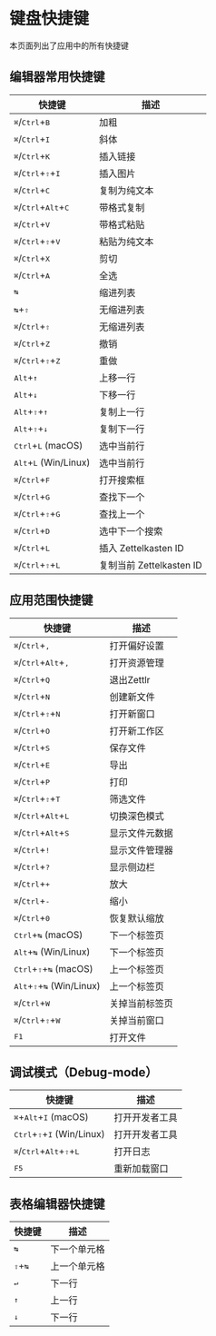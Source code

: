 # 键盘快捷键

本页面列出了应用中的所有快捷键

## 编辑器常用快捷键

| 快捷键                                                 | 描述                  |
|----------------------------------------------------------|------------------------------|
| <kbd>⌘</kbd>/<kbd>Ctrl</kbd>+<kbd>B</kbd>                | 加粗                         |
| <kbd>⌘</kbd>/<kbd>Ctrl</kbd>+<kbd>I</kbd>                | 斜体                       |
| <kbd>⌘</kbd>/<kbd>Ctrl</kbd>+<kbd>K</kbd>                | 插入链接                  |
| <kbd>⌘</kbd>/<kbd>Ctrl</kbd>+<kbd>⇧</kbd>+<kbd>I</kbd>   | 插入图片                 |
| <kbd>⌘</kbd>/<kbd>Ctrl</kbd>+<kbd>C</kbd>                | 复制为纯文本                |
| <kbd>⌘</kbd>/<kbd>Ctrl</kbd>+<kbd>Alt</kbd>+<kbd>C</kbd> | 带格式复制         |
| <kbd>⌘</kbd>/<kbd>Ctrl</kbd>+<kbd>V</kbd>                | 带格式粘贴        |
| <kbd>⌘</kbd>/<kbd>Ctrl</kbd>+<kbd>⇧</kbd>+<kbd>V</kbd>   | 粘贴为纯文本               |
| <kbd>⌘</kbd>/<kbd>Ctrl</kbd>+<kbd>X</kbd>                | 剪切                          |
| <kbd>⌘</kbd>/<kbd>Ctrl</kbd>+<kbd>A</kbd>                | 全选                   |
| <kbd>↹</kbd>                                             | 缩进列表                  |
| <kbd>↹</kbd>+<kbd>⇧</kbd>                                | 无缩进列表                |
| <kbd>⌘</kbd>/<kbd>Ctrl</kbd>+<kbd>⇧</kbd>                | 无缩进列表                |
| <kbd>⌘</kbd>/<kbd>Ctrl</kbd>+<kbd>Z</kbd>                | 撤销                         |
| <kbd>⌘</kbd>/<kbd>Ctrl</kbd>+<kbd>⇧</kbd>+<kbd>Z</kbd>   | 重做                         |
| <kbd>Alt</kbd>+<kbd>↑</kbd>                              | 上移一行              |
| <kbd>Alt</kbd>+<kbd>↓</kbd>                              | 下移一行              |
| <kbd>Alt</kbd>+<kbd>⇧</kbd>+<kbd>↑</kbd>                 | 复制上一行              |
| <kbd>Alt</kbd>+<kbd>⇧</kbd>+<kbd>↓</kbd>                 | 复制下一行              |
| <kbd>Ctrl</kbd>+<kbd>L</kbd> (macOS)                     | 选中当前行          |
| <kbd>Alt</kbd>+<kbd>L</kbd> (Win/Linux)                  | 选中当前行          |
| <kbd>⌘</kbd>/<kbd>Ctrl</kbd>+<kbd>F</kbd>                | 打开搜索框            |
| <kbd>⌘</kbd>/<kbd>Ctrl</kbd>+<kbd>G</kbd>                | 查找下一个              |
| <kbd>⌘</kbd>/<kbd>Ctrl</kbd>+<kbd>⇧</kbd>+<kbd>G</kbd>   | 查找上一个          |
| <kbd>⌘</kbd>/<kbd>Ctrl</kbd>+<kbd>D</kbd>                | 选中下一个搜索       |
| <kbd>⌘</kbd>/<kbd>Ctrl</kbd>+<kbd>L</kbd>                | 插入 Zettelkasten ID       |
| <kbd>⌘</kbd>/<kbd>Ctrl</kbd>+<kbd>⇧</kbd>+<kbd>L</kbd>   | 复制当前 Zettelkasten ID |

## 应用范围快捷键

| 快捷键                                                 | 描述             |
|----------------------------------------------------------|-------------------------|
| <kbd>⌘</kbd>/<kbd>Ctrl</kbd>+<kbd>,</kbd>                | 打开偏好设置        |
| <kbd>⌘</kbd>/<kbd>Ctrl</kbd>+<kbd>Alt</kbd>+<kbd>,</kbd> | 打开资源管理      |
| <kbd>⌘</kbd>/<kbd>Ctrl</kbd>+<kbd>Q</kbd>                | 退出Zettlr             |
| <kbd>⌘</kbd>/<kbd>Ctrl</kbd>+<kbd>N</kbd>                | 创建新文件                |
| <kbd>⌘</kbd>/<kbd>Ctrl</kbd>+<kbd>⇧</kbd>+<kbd>N</kbd>   | 打开新窗口              |
| <kbd>⌘</kbd>/<kbd>Ctrl</kbd>+<kbd>O</kbd>                | 打开新工作区      |
| <kbd>⌘</kbd>/<kbd>Ctrl</kbd>+<kbd>S</kbd>                | 保存文件               |
| <kbd>⌘</kbd>/<kbd>Ctrl</kbd>+<kbd>E</kbd>                | 导出                  |
| <kbd>⌘</kbd>/<kbd>Ctrl</kbd>+<kbd>P</kbd>                | 打印                   |
| <kbd>⌘</kbd>/<kbd>Ctrl</kbd>+<kbd>⇧</kbd>+<kbd>T</kbd>   | 筛选文件            |
| <kbd>⌘</kbd>/<kbd>Ctrl</kbd>+<kbd>Alt</kbd>+<kbd>L</kbd> | 切换深色模式        |
| <kbd>⌘</kbd>/<kbd>Ctrl</kbd>+<kbd>Alt</kbd>+<kbd>S</kbd> | 显示文件元数据    |
| <kbd>⌘</kbd>/<kbd>Ctrl</kbd>+<kbd>!</kbd>                | 显示文件管理器     |
| <kbd>⌘</kbd>/<kbd>Ctrl</kbd>+<kbd>?</kbd>                | 显示侧边栏          |
| <kbd>⌘</kbd>/<kbd>Ctrl</kbd>+<kbd>+</kbd>                | 放大                 |
| <kbd>⌘</kbd>/<kbd>Ctrl</kbd>+<kbd>-</kbd>                | 缩小                |
| <kbd>⌘</kbd>/<kbd>Ctrl</kbd>+<kbd>0</kbd>                | 恢复默认缩放              |
| <kbd>Ctrl</kbd>+<kbd>↹</kbd> (macOS)                     | 下一个标签页                |
| <kbd>Alt</kbd>+<kbd>↹</kbd> (Win/Linux)                  | 下一个标签页                |
| <kbd>Ctrl</kbd>+<kbd>⇧</kbd>+<kbd>↹</kbd> (macOS)        | 上一个标签页            |
| <kbd>Alt</kbd>+<kbd>⇧</kbd>+<kbd>↹</kbd> (Win/Linux)     | 上一个标签页            |
| <kbd>⌘</kbd>/<kbd>Ctrl</kbd>+<kbd>W</kbd>                | 关掉当前标签页       |
| <kbd>⌘</kbd>/<kbd>Ctrl</kbd>+<kbd>⇧</kbd>+<kbd>W</kbd>   | 关掉当前窗口    |
| <kbd>F1</kbd>                                            | 打开文件 |

## 调试模式（Debug-mode）

| 快捷键                                                              | 描述   |
|-----------------------------------------------------------------------|---------------|
| <kbd>⌘</kbd>+<kbd>Alt</kbd>+<kbd>I</kbd> (macOS)                      | 打开开发者工具 |
| <kbd>Ctrl</kbd>+<kbd>⇧</kbd>+<kbd>I</kbd> (Win/Linux)                 | 打开开发者工具 |
| <kbd>⌘</kbd>/<kbd>Ctrl</kbd>+<kbd>Alt</kbd>+<kbd>⇧</kbd>+<kbd>L</kbd> | 打开日志     |
| <kbd>F5</kbd>                                                         | 重新加载窗口 |

## 表格编辑器快捷键

| 快捷键                  | 描述          |
|---------------------------|----------------------|
| <kbd>↹</kbd>              | 下一个单元格     |
| <kbd>⇧</kbd>+<kbd>↹</kbd> | 上一个单元格 |
| <kbd>↵</kbd>              | 下一行      |
| <kbd>↑</kbd>              | 上一行  |
| <kbd>↓</kbd>              | 下一行      |
